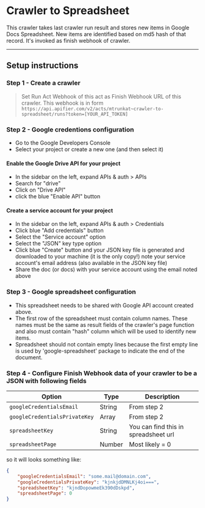 # Crawler to Spreadsheet

This crawler takes last crawler run result and stores new items in Google Docs Spreadsheet.
New items are identified based on md5 hash of that record. It's invoked as finish webhook
of crawler.

------------------------------------------------------------------------------------

## Setup instructions

### Step 1 - Create a crawler

> Set Run Act Webhook of this act as Finish Webhook URL of this crawler. This webhook
  is in form `https://api.apifier.com/v2/acts/mtrunkat~crawler-to-spreadsheet/runs?token=[YOUR_API_TOKEN]`

### Step 2 - Google credentions configuration

- Go to the Google Developers Console
- Select your project or create a new one (and then select it)

#### Enable the Google Drive API for your project

- In the sidebar on the left, expand APIs & auth > APIs
- Search for "drive"
- Click on "Drive API"
- click the blue "Enable API" button

#### Create a service account for your project

- In the sidebar on the left, expand APIs & auth > Credentials
- Click blue "Add credentials" button
- Select the "Service account" option
- Select the "JSON" key type option
- Click blue "Create" button
  and your JSON key file is generated and downloaded to your machine (it is the only copy!)
  note your service account's email address (also available in the JSON key file)
- Share the doc (or docs) with your service account using the email noted above

### Step 3 - Google spreadsheet configuration

- This spreadsheet needs to be shared with Google API account created above.
- The first row of the spreadsheet must contain column names. These names must be 
  the same as result fields of the crawler's page function and also must contain 
  "hash" column which will be used to identify new items.
- Spreadsheet should not contain empty lines because the first empty line is used
  by 'google-spreadsheet' package to indicate the end of the document.

### Step 4 - Configure Finish Webhook data of your crawler to be a JSON with following fields

|Option|Type|Description|
-------|----|-----------|
|`googleCredentialsEmail`|String|From step 2|
|`googleCredentialsPrivateKey`|Array|From step 2|
|`spreadsheetKey`|String|You can find this in spreadsheet url|
|`spreadsheetPage`|Number|Most likely = 0|

so it will looks something like:

```json
{
    "googleCredentialsEmail": "some.mail@domain.com",
    "googleCredentialsPrivateKey": "kjnkjdDMNLKj4oi===",
    "spreadsheetKey": "kjndDopowmeEk390dDskpd",
    "spreadsheetPage": 0
}
```


